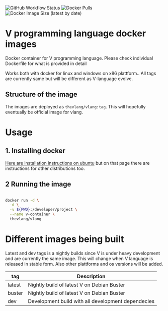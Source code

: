 ![GitHub Workflow Status](https://img.shields.io/github/workflow/status/helto4real/vlang-docker/Deploy%20nightly%20build%20to%20Dockerhub) 
![Docker Pulls](https://img.shields.io/docker/pulls/thevlang/vlang)
![Docker Image Size (latest by date)](https://img.shields.io/docker/image-size/thevlang/vlang)

# V programming language docker images
Docker container for V programming language. Please check individual Dockerfile for what is provided in detail

Works both with docker for linux and windows on x86 plattform.. All tags are currently same but will be different as V-language evolve.  

## Structure of the image

The images are deployed as `thevlang/vlang:tag`. This will hopefully eventually be official image for vlang.

# Usage

## 1. Installing docker

[Here are installation instructions on ubuntu](https://docs.docker.com/engine/install/ubuntu/) but on that page there are instructions for other distributions too.

## 2 Running the image

```bash

docker run -d \
  -d \
  -v ${PWD}:/developer/project \
  --name v-container \
  thevlang/vlang

```

# Different images being built

Latest and dev tags is a nightly builds since V is under heavy development and are currently the same image. This will change when V language is released in stable form. Also other plattforms and os versions will be added.

| tag           |       Description |
| ------------- | ----------------- |
| latest        | Nightly build of latest V on Debian Buster|
| buster        | Nightly build of latest V on Debian Buster|
| dev           | Development build with all development dependecies |